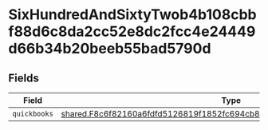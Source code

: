 # SixHundredAndSixtyTwob4b108cbbf88d6c8da2cc52e8dc2fcc4e24449d66b34b20beeb55bad5790d


## Fields

| Field                                                                                                                                                                     | Type                                                                                                                                                                      | Required                                                                                                                                                                  | Description                                                                                                                                                               |
| ------------------------------------------------------------------------------------------------------------------------------------------------------------------------- | ------------------------------------------------------------------------------------------------------------------------------------------------------------------------- | ------------------------------------------------------------------------------------------------------------------------------------------------------------------------- | ------------------------------------------------------------------------------------------------------------------------------------------------------------------------- |
| `quickbooks`                                                                                                                                                              | [shared.F8c6f82160a6fdfd5126819f1852fc694cb8161367b6d04413104146646d63fb](../../../sdk/models/shared/f8c6f82160a6fdfd5126819f1852fc694cb8161367b6d04413104146646d63fb.md) | :heavy_minus_sign:                                                                                                                                                        | N/A                                                                                                                                                                       |